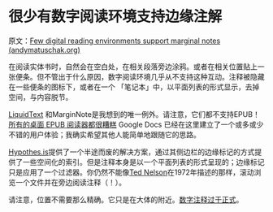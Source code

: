 # 很少有数字阅读环境支持边缘注解

原文：[Few digital reading environments support marginal notes (andymatuschak.org)](https://notes.andymatuschak.org/z4Hk27FK5Q9QiwKZGktJ7uMjkYj7SMs8RJGVR)

在阅读实体书时，自然会在空白处，在相关段落旁边涂鸦。或者在相关位置贴上一张便条。但不管出于什么原因，数字阅读环境几乎从不支持这种互动。注释被隐藏在一些便条的图标下，或者在一个 「笔记本」中，以平面列表的形式显示，去掉空间，与内容脱节。

[LiquidText](https://notes.andymatuschak.org/z2fGXCnKwFV1jDmKsp15wkbV5WHSnLpy52Mq) 和MarginNote是我想到的唯一例外。请注意，它们都不支持EPUB！[所有的桌面 EPUB 阅读器都很糟糕](https://notes.andymatuschak.org/z5EgfjG9cqZKWW16JQD7Pd51bXZVeNpiFaYJS) Google Docs 已经在这里建立了一个或多或少不错的用户体验；我确实希望其他人能简单地跟随它的思路。

[Hypothes.is](https://notes.andymatuschak.org/z24wddcuZTB2YvHTA4LkZ759DhydyufhrzCh)提供了一个半途而废的解决方案，通过其侧边栏的边缘标记的方式提供了一些空间化的索引。但是注释本身是以一个平面列表的形式呈现的；边缘标记只是应用了一个过滤器。你仍然不能像[Ted Nelson](https://notes.andymatuschak.org/z5WTkCrHDYrEQbqE6wa2zwv2tABXZt6gfNm7E)在1972年描述的那样，滚动浏览一个文件并在旁边阅读注释（！）。

请注意，位置不需要那么精确。它只是在大体的附近。[数字注释过于正式](https://notes.andymatuschak.org/z6eF7M2XP2YqefAFS4rTXKqSLZCGXkj9NBWe7)。